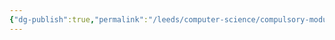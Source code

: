 ```yaml
---
{"dg-publish":true,"permalink":"/leeds/computer-science/compulsory-modules/programming-project/programming-project/"}
---
```






